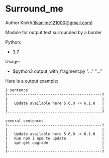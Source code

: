 # Surround_me

Author Kiokh(ilvanime121000@gmail.com)

Module for output text surrounded by a border

Python:
  - 3.7

Usage:
  - $python3 output_with_fragment.py "..." "..."

Here is a output example:

```
1 sentence
?------------------------------------------?
|                                          |
|   Update available here 5.6.0 -> 6.1.0   |
|                                          |
?------------------------------------------?

several sentences
?------------------------------------------?
|                                          |
|   Update available here 5.6.0 -> 6.1.0   |
|   Run npm i npm to update                |
|   apt-get upgrade                        |
|                                          |
?------------------------------------------?
```
